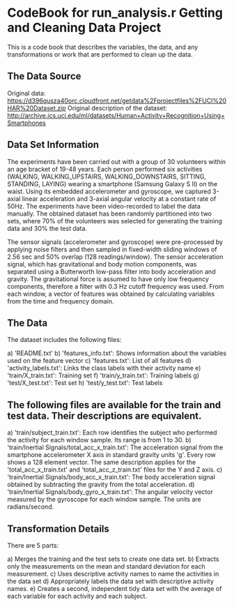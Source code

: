 # CodeBook for run_analysis.r Getting and Cleaning Data Project

This is a code book that describes the variables, the data, and any transformations or work that are performed to clean up the data.

## The Data Source

Original data: https://d396qusza40orc.cloudfront.net/getdata%2Fprojectfiles%2FUCI%20HAR%20Dataset.zip
Original description of the dataset: http://archive.ics.uci.edu/ml/datasets/Human+Activity+Recognition+Using+Smartphones

## Data Set Information

The experiments have been carried out with a group of 30 volunteers within an age bracket of 19-48 years. Each person performed six activities (WALKING, WALKING_UPSTAIRS, WALKING_DOWNSTAIRS, SITTING, STANDING, LAYING) wearing a smartphone (Samsung Galaxy S II) on the waist. Using its embedded accelerometer and gyroscope, we captured 3-axial linear acceleration and 3-axial angular velocity at a constant rate of 50Hz. The experiments have been video-recorded to label the data manually. The obtained dataset has been randomly partitioned into two sets, where 70% of the volunteers was selected for generating the training data and 30% the test data.

The sensor signals (accelerometer and gyroscope) were pre-processed by applying noise filters and then sampled in fixed-width sliding windows of 2.56 sec and 50% overlap (128 readings/window). The sensor acceleration signal, which has gravitational and body motion components, was separated using a Butterworth low-pass filter into body acceleration and gravity. The gravitational force is assumed to have only low frequency components, therefore a filter with 0.3 Hz cutoff frequency was used. From each window, a vector of features was obtained by calculating variables from the time and frequency domain.

## The Data

The dataset includes the following files:

a) 'README.txt'
b) 'features_info.txt': Shows information about the variables used on the feature vector
c) 'features.txt': List of all features
d) 'activity_labels.txt': Links the class labels with their activity name
e) 'train/X_train.txt': Training set
f) 'train/y_train.txt': Training labels
g) 'test/X_test.txt': Test set
h) 'test/y_test.txt': Test labels

## The following files are available for the train and test data. Their descriptions are equivalent.

a) 'train/subject_train.txt': Each row identifies the subject who performed the activity for each window sample. Its range is from 1 to 30.
b) 'train/Inertial Signals/total_acc_x_train.txt': The acceleration signal from the smartphone accelerometer X axis in standard gravity units 'g'. Every row shows a 128 element vector. The same description applies for the 'total_acc_x_train.txt' and 'total_acc_z_train.txt' files for the Y and Z axis.
c) 'train/Inertial Signals/body_acc_x_train.txt': The body acceleration signal obtained by subtracting the gravity from the total acceleration.
d) 'train/Inertial Signals/body_gyro_x_train.txt': The angular velocity vector measured by the gyroscope for each window sample. The units are radians/second.

## Transformation Details

There are 5 parts:

a) Merges the training and the test sets to create one data set.
b) Extracts only the measurements on the mean and standard deviation for each measurement.
c) Uses descriptive activity names to name the activities in the data set
d) Appropriately labels the data set with descriptive activity names.
e) Creates a second, independent tidy data set with the average of each variable for each activity and each subject.
